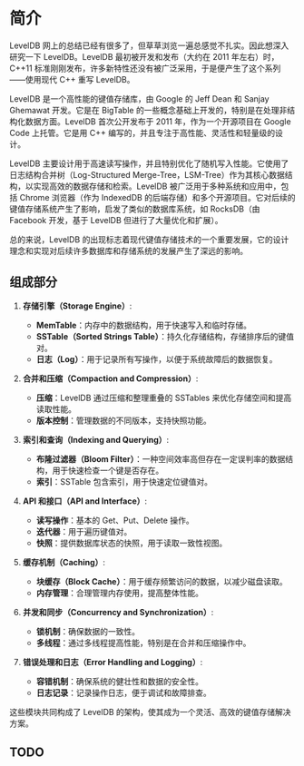 # 简介

LevelDB 网上的总结已经有很多了，但草草浏览一遍总感觉不扎实。因此想深入研究一下 LevelDB。LevelDB 最初被开发和发布（大约在 2011 年左右）时，C++11 标准刚刚发布，许多新特性还没有被广泛采用，于是便产生了这个系列——使用现代 C++ 重写 LevelDB。

LevelDB 是一个高性能的键值存储库，由 Google 的 Jeff Dean 和 Sanjay Ghemawat 开发。它是在 BigTable 的一些概念基础上开发的，特别是在处理非结构化数据方面。LevelDB 首次公开发布于 2011 年，作为一个开源项目在 Google Code 上托管。它是用 C++ 编写的，并且专注于高性能、灵活性和轻量级的设计。

LevelDB 主要设计用于高速读写操作，并且特别优化了随机写入性能。它使用了日志结构合并树（Log-Structured Merge-Tree，LSM-Tree）作为其核心数据结构，以实现高效的数据存储和检索。LevelDB 被广泛用于多种系统和应用中，包括 Chrome 浏览器（作为 IndexedDB 的后端存储）和多个开源项目。它对后续的键值存储系统产生了影响，启发了类似的数据库系统，如 RocksDB（由 Facebook 开发，基于 LevelDB 但进行了大量优化和扩展）。

总的来说，LevelDB 的出现标志着现代键值存储技术的一个重要发展，它的设计理念和实现对后续许多数据库和存储系统的发展产生了深远的影响。

## 组成部分


1. **存储引擎（Storage Engine）**:
   - **MemTable**：内存中的数据结构，用于快速写入和临时存储。
   - **SSTable（Sorted Strings Table）**：持久化存储结构，存储排序后的键值对。
   - **日志（Log）**：用于记录所有写操作，以便于系统故障后的数据恢复。

2. **合并和压缩（Compaction and Compression）**:
   - **压缩**：LevelDB 通过压缩和整理重叠的 SSTables 来优化存储空间和提高读取性能。
   - **版本控制**：管理数据的不同版本，支持快照功能。

3. **索引和查询（Indexing and Querying）**:
   - **布隆过滤器（Bloom Filter）**：一种空间效率高但存在一定误判率的数据结构，用于快速检查一个键是否存在。
   - **索引**：SSTable 包含索引，用于快速定位键值对。

4. **API 和接口（API and Interface）**:
   - **读写操作**：基本的 Get、Put、Delete 操作。
   - **迭代器**：用于遍历键值对。
   - **快照**：提供数据库状态的快照，用于读取一致性视图。

5. **缓存机制（Caching）**:
   - **块缓存（Block Cache）**：用于缓存频繁访问的数据，以减少磁盘读取。
   - **内存管理**：合理管理内存使用，提高整体性能。

6. **并发和同步（Concurrency and Synchronization）**:
   - **锁机制**：确保数据的一致性。
   - **多线程**：通过多线程提高性能，特别是在合并和压缩操作中。

7. **错误处理和日志（Error Handling and Logging）**:
   - **容错机制**：确保系统的健壮性和数据的安全性。
   - **日志记录**：记录操作日志，便于调试和故障排查。

这些模块共同构成了 LevelDB 的架构，使其成为一个灵活、高效的键值存储解决方案。


## TODO

